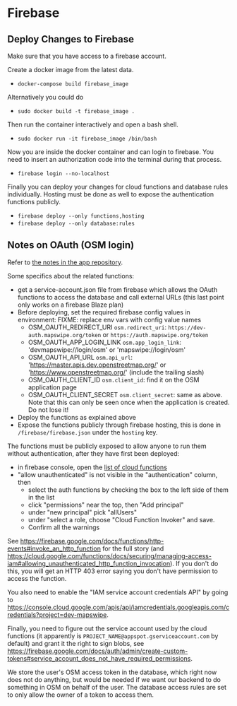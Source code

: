 # Firebase

## Deploy Changes to Firebase
Make sure that you have access to a firebase account.

Create a docker image from the latest data.
* `docker-compose build firebase_image`

Alternatively you could do
* `sudo docker build -t firebase_image .`

Then run the container interactively and open a bash shell.
* `sudo docker run -it firebase_image /bin/bash`

Now you are inside the docker container and can login to firebase. You need to insert an authorization code into the terminal during that process.
* `firebase login --no-localhost`

Finally you can deploy your changes for cloud functions and database rules individually. Hosting must be done as well to
expose the authentication functions publicly.
* `firebase deploy --only functions,hosting`
* `firebase deploy --only database:rules`

## Notes on OAuth (OSM login)

Refer to [the notes in the app repository](https://github.com/mapswipe/mapswipe/blob/master/docs/osm_login.md).

Some specifics about the related functions:
 - get a service-account.json file from firebase which allows the OAuth functions to access the database and call
   external URLs (this last point only works on a firebase Blaze plan)
- Before deploying, set the required firebase config values in environment:
FIXME: replace env vars with config value names
  - OSM_OAUTH_REDIRECT_URI `osm.redirect_uri`: `https://dev-auth.mapswipe.org/token` or `https://auth.mapswipe.org/token`
  - OSM_OAUTH_APP_LOGIN_LINK `osm.app_login_link`: 'devmapswipe://login/osm' or 'mapswipe://login/osm'
  - OSM_OAUTH_API_URL `osm.api_url`: 'https://master.apis.dev.openstreetmap.org/' or 'https://www.openstreetmap.org/' (include the
    trailing slash)
  - OSM_OAUTH_CLIENT_ID `osm.client_id`: find it on the OSM application page
  - OSM_OAUTH_CLIENT_SECRET `osm.client_secret`: same as above. Note that this can only be seen once when the application is created. Do not
    lose it!
- Deploy the functions as explained above
- Expose the functions publicly through firebase hosting, this is done in `/firebase/firebase.json` under the `hosting`
  key.

The functions must be publicly exposed to allow anyone to run them without authentication, after they have first been
deployed:
- in firebase console, open the [list of cloud
  functions](https://console.cloud.google.com/functions/list?project=dev-mapswipe&authuser=0&hl=en&tab=permissions)
- "allow unauthenticated" is not visible in the "authentication" column, then
    - select the auth functions by checking the box to the left side of them in the list
    - click "permissions" near the top, then "Add principal"
    - under "new principal" pick "allUsers"
    - under "select a role, choose "Cloud Function Invoker" and save.
    - Confirm all the warnings

See https://firebase.google.com/docs/functions/http-events#invoke_an_http_function for the full story (and
https://cloud.google.com/functions/docs/securing/managing-access-iam#allowing_unauthenticated_http_function_invocation).
If you don't do this, you will get an HTTP 403 error saying you don't have permission to access the function.

You also need to enable the "IAM service account credentials API" by going to
https://console.cloud.google.com/apis/api/iamcredentials.googleapis.com/credentials?project=dev-mapswipe.

Finally, you need to figure out the service account used by the cloud functions (it apparently is `PROJECT_NAME@appspot.gserviceaccount.com` by default) and grant it the right to sign blobs, see https://firebase.google.com/docs/auth/admin/create-custom-tokens#service_account_does_not_have_required_permissions.

We store the user's OSM access token in the database, which right now does not do anything, but would be needed if we
want our backend to do something in OSM on behalf of the user. The database access rules are set to only allow the owner
of a token to access them.
